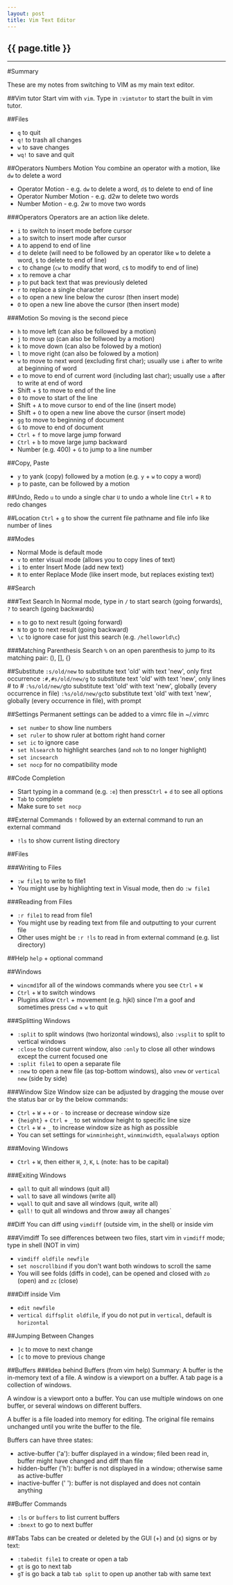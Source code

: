 ```yaml
---
layout: post
title: Vim Text Editor
---
```


## {{ page.title }}


- - - -

#Summary

These are my notes from switching to VIM as my main text editor.

##Vim tutor
Start vim with `vim`. Type in `:vimtutor` to start the built in vim tutor.

##Files

* `q` to quit
* `q!` to trash all changes
* `w` to save changes
* `wq!` to save and quit

##Operators Numbers Motion
You combine an operator with a motion, like `dw` to delete a word

* Operator Motion - e.g. `dw` to delete a word, `d$` to delete to end of line
* Operator Number Motion - e.g. d2w to delete two words
* Number Motion - e.g. 2w to move two words

###Operators
Operators are an action like delete.

* `i` to switch to insert mode before cursor
* `a` to switch to insert mode after cursor
* `A` to append to end of line
* `d` to delete (will need to be followed by an operator like `w` to delete a word, `$` to delete to end of line)
* `c` to change (`cw` to modify that word, `c$` to modify to end of line)
* `x` to remove a char
* `p` to put back text that was previously deleted
* `r` to replace a single character
* `o` to open a new line below the curosr (then insert mode)
* `O` to open a new line above the cursor (then insert mode)

###Motion
So moving is the second piece

* `h` to move left (can also be followed by a motion)
* `j` to move up (can also be follwoed by a motion)
* `k` to move down (can also be folowed by a motion)
* `l` to move right (can also be folowed by a motion)
* `w` to move to next word (excluding first char); usually use `i` after to write at beginning of word
* `e` to move to end of current word (including last char); usually use `a` after to write at end of word
* Shift + `$` to move to end of the line
* `0` to move to start of the line
* Shift + `A` to move cursor to end of the line (insert mode)
* Shift + `O` to open a new line above the cursor (insert mode)
* `gg` to move to beginning of document
* `G` to move to end of document
* `Ctrl` + `f` to move large jump forward
* `Ctrl` + `b` to move large jump backward
* Number (e.g. 400) + `G` to jump to a line number

##Copy, Paste
* `y` to yank (copy) followed by a motion (e.g. `y` + `w` to copy a word)
* `p` to paste, can be followed by a motion

##Undo, Redo
`u` to undo a single char
`U` to undo a whole line
`Ctrl` + `R` to redo changes

##Location
`Ctrl` + `g` to show the current file pathname and file info like number of lines

##Modes
* Normal Mode is default mode
* `v` to enter visual mode (allows you to copy lines of text)
* `i` to enter Insert Mode (add new text)
* `R` to enter Replace Mode (like insert mode, but replaces existing text)

##Search

###Text Search
In Normal mode, type in `/` to start search (going forwards), `?` to search (going backwards)
* `n` to go to next result (going forward)
* `N` to go to next result (going backward)
* `\c` to ignore case for just this search (e.g. `/helloworld\c`) 

###Matching Parenthesis Search
`%` on an open parenthesis to jump to its matching pair: (), [], {}

##Substitute
`:s/old/new` to substitute text 'old' with text 'new', only first occurrence
`:#,#s/old/new/g` to substitute text 'old' with text 'new', only lines # to #
`:%s/old/new/g`to substitute text 'old' with text 'new', globally (every occurrence in file)
`:%s/old/new/gc`to substitute text 'old' with text 'new', globally (every occurrence in file), with prompt

##Settings
Permanent settings can be added to a vimrc file in ~/.vimrc
* `set number` to show line numbers
* `set ruler` to show ruler at bottom right hand corner
* `set ic` to ignore case
* `set hlsearch` to highlight searches (and `noh` to no longer highlight)
* `set incsearch`
* `set nocp` for no compatibility mode

##Code Completion
* Start typing in a command (e.g. `:e`) then press`Ctrl` + `d` to see all options
* `Tab` to complete
* Make sure to `set nocp`

##External Commands
`!` followed by an external command to run an external command
* `!ls` to show current listing directory

##Files

###Writing to Files
* `:w file1` to write to file1
* You might use by highlighting text in Visual mode, then do `:w file1`

###Reading from Files
* `:r file1` to read from file1
* You might use by reading text from file and outputting to your current file
* Other uses might be `:r !ls` to read in from external command (e.g. list directory)

##Help
`help` + optional command

##Windows
* `wincmd1`for all of the windows commands where you see `Ctrl` + `W`
* `Ctrl` + `W` to switch windows
* Plugins allow `Ctrl` + movement (e.g. hjkl) since I'm a goof and sometimes press `Cmd` + `w` to quit

###Splitting Windows
* `:split` to split windows (two horizontal windows), also `:vsplit` to split to vertical windows
* `:close` to close current window, also `:only` to close all other windows except the current focused one
* `:split file1` to open a separate file
* `:new` to open a new file (as top-bottom windows), also `vnew` or `vertical new` (side by side)

###Window Size
Window size can be adjusted by dragging the mouse over the status bar or by the below commands:
* `Ctrl` + `W` + `+` or `-` to increase or decrease window size
* `{height}` + `Ctrl` + `_` to set window height to specific line size
* `Ctrl` + `W` + `_` to increase window size as high as possible
* You can set settings for `winminheight`, `winminwidth`, `equalalways` option   

###Moving Windows
* `Ctrl` + `W`, then either `H`, `J`, `K`, `L` (note: has to be capital)

###Exiting Windows
* `qall` to quit all windows (quit all)
* `wall` to save all windows (write all)
* `wqall` to quit and save all windows (quit, write all)
* `qall!` to quit all windows and throw away all changes`

##Diff
You can diff using `vimdiff` (outside vim, in the shell) or inside vim

###Vimdiff
To see differences between two files, start vim in `vimdiff` mode; type in shell (NOT in vim)
* `vimdiff oldfile newfile` 
* `set noscrollbind` if you don't want both windows to scroll the same
* You will see folds (diffs in code), can be opened and closed with `zo` (open) and `zc` (close)

###Diff inside Vim
* `edit newfile`
* `vertical diffsplit oldfile`, if you do not put in `vertical`, default is `horizontal`

##Jumping Between Changes
* `]c` to move to next change
* `[c` to move to previous change

##Buffers
###Idea behind Buffers (from vim help)
Summary:
   A buffer is the in-memory text of a file.
   A window is a viewport on a buffer.
   A tab page is a collection of windows.

A window is a viewport onto a buffer.  You can use multiple windows on one
buffer, or several windows on different buffers.

A buffer is a file loaded into memory for editing. The original file remains
unchanged until you write the buffer to the file.

Buffers can have three states:
* active-buffer ('a'): buffer displayed in a window; filed been read in, buffer might have changed and diff than file
* hidden-buffer ('h'): buffer is not displayed in a window; otherwise same as active-buffer
* inactive-buffer (' '): buffer is not displayed and does not contain anything

##Buffer Commands
* `:ls` or `buffers` to list current buffers
* `:bnext` to go to next buffer

##Tabs
Tabs can be created or deleted by the GUI (+) and (x) signs or by text:
* `:tabedit file1` to create or open a tab
* `gt` is go to next tab
* `gT` is go back a tab
`tab split` to open up another tab with same text

